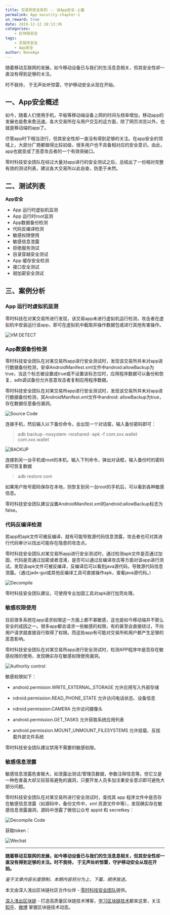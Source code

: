 ```yaml
---
title: 交易所安全系列 -- 谈App安全·上篇
permalink: App-security-chapter-1
un_reward: true
date: 2019-12-12 10:13:36
categories:
    - 区块链安全
tags:
    - 交易所安全
    - App安全
author: NoneAge
---
```


随着移动互联网的发展，如今移动设备已与我们的生活息息相关，但其安全性却一直没有得到足够的关注。

时不我待， 于无声处听惊雷，守护移动安全从现在开始。

<!-----more----->

## 一、App安全概述

如今，随着人们使用手机，平板等移动端设备上网的时间与频率增加，移动app的发展也是愈来愈迅速。各大交易所在与用户交互的这方面，除了网页浏览以外，也就是移动端的app了。

尽管app时下相当流行，但其安全性却一直没有得到足够的关注。在app安全的领域上，大部分厂商都做得比较初级，很多用户也不具备相对应的安全意识。由此，app也就变成了恶意攻击者的一个有效突破口。

零时科技安全团队在经过大量对app进行的安全测试之后，总结出了一份相对完整有效的测试列表，建议各大交易所以此自查，防患于未然。



## 二、测试列表

**App安全**

- App 运行时虚拟机监测
- App 运行时root监测
- App数据备份检测
- 代码反编译检测
- 敏感权限使用
- 敏感信息泄露
- 拒绝服务测试
- 目录穿越安全测试
- App 缓存安全检测
- 接口安全测试
- 弱加密安全测试



## 三、案例分析

### App 运行时虚拟机监测

零时科技在对某交易所进行发现，该交易app未进行虚拟机运行检测，攻击者在虚拟机中安装运行该app，即可在虚拟机中截取并操作数据包或进行其他有害操作。

![VM DETECT](./assets/App-security1.png)



### App数据备份检测

零时科技安全团队在对某交易所app进行安全测试时，发现该交易所并未对app进行数据备份检测，安卓AndroidManifest.xml文件中android:allowBackup为true，当这个标志被设置成true或不设置该标志位时，应用程序数据可以备份和恢复，adb调试备份允许恶意攻击者复制应用程序数据。

零时科技安全团队在对某交易所app进行安全测试时，发现该交易所并未对app进行数据备份检测，其AndroidManifest.xml文件中android: allowBackup为true，存在数据任意备份漏洞。

![Source Code](./assets/App-security2.png)

连接手机，然后输入以下备份命令，会出现一个对话窗，输入备份密码即可：

> adb backup -nosystem -noshared -apk -f com.xxx.wallet com.xxx.wallet

![BACKUP](./assets/App-security3.png)

连接到另一台手机或root的本机，输入下列命令，弹出对话框，输入备份时的密码即可恢复数据

> adb restore com

如果用户账号密码保存在本地，则恢复到另一台root的手机后，可以看到各种敏感信息。

零时科技安全团队建议设置AndroidManifest.xml的android:allowBackup标志为false。



### 代码反编译检测

若app的apk文件可被反编译，就有可能导致源代码信息泄露，攻击者也可对其进行代码审计以找出可能存在隐患的攻击点。

零时科技安全团队对某交易所app进行安全测试时，通过检测apk文件是否通过加固，代码是否通过加密或者混淆，是否可以通过反编译攻击等方面对该app进行测试。发现该apk文件可被反编译，反编译后可以看到java源代码，导致源代码信息泄露。（通过jadx-gui或其他反编译工具可直接操作apk，查看java源代码。）

![Decompile](./assets/App-security4.png)

零时科技安全团队建议，可使用专业加固工具对apk进行加壳处理。



 ### 敏感权限使用

目前很多系统在app请求权限这一方面上都不甚敏感，这也是如今移动端并不那么安全的成因之一。很多app都会请求一些敏感的权限，有的甚至会直接绕过，不向用户请求就直接自行取得了权限。而这些app有可能对交易所和用户都产生足够的恶意影响。

零时科技安全团队在对某交易所app进行安全测试时，检测APP程序中是否存在敏感权限的使用，发现确实存在敏感权限使用漏洞。

![Authority control](./assets/App-security5.jpg) 

敏感权限如下：

- android.permision.WRITE_EXTERNAL_STORAGE 允许应用写入外部存储

- ndroid.permission.READ_PHONE_STATE 允许访问电话状态、设备信息

- ndroid.permission.CAMERA 允许访问摄像头

- android.permission.GET_TASKS 允许获取系统应用列表

- android.permission.MOUNT_UNMOUNT_FILESYSTEMS 允许挂载、反挂载外部文件系统 

零时科技安全团队建议禁用不需要的敏感权限。



###  敏感信息泄露

敏感信息泄露危害极大，如泄露出测试/管理员数据，参数注释信息等。但它又是一种危害虽大却又较容易避免的漏洞，只要开发人员多加注重安全意识即可避免大部分问题。

零时科技安全团队在对某交易所进行安全测试时，查找其 app 程序文件中是否存在敏感信息泄露（如源码中，备份文件中，xml 资源文件中等），发现确实存在敏感信息泄露漏洞，源码中泄露了微信公众号 appid 和 secretkey：

![Decompile Code](./assets/App-security6.png)

获取token：

![Wechat](./assets/App-security7.png)

---

**随着移动互联网的发展，如今移动设备已与我们的生活息息相关，但其安全性却一直没有得到足够的关注。时不我待， 于无声处听惊雷，守护移动安全从现在开始。**



*鉴于文章内容长度限制，本期内容将分为上、下篇，顺序放送。*

本文由深入浅出区块链社区合作伙伴 - [零时科技安全团队](https://noneage.com/)提供。

[深入浅出区块链](https://learnblockchain.cn/) - 打造高质量区块链技术博客，[学习区块链技术](https://learnblockchain.cn/2018/01/11/guide/)都来这里，关注[知乎](https://www.zhihu.com/people/xiong-li-bing/activities)、[微博](https://weibo.com/517623789) 掌握区块链技术动态。
